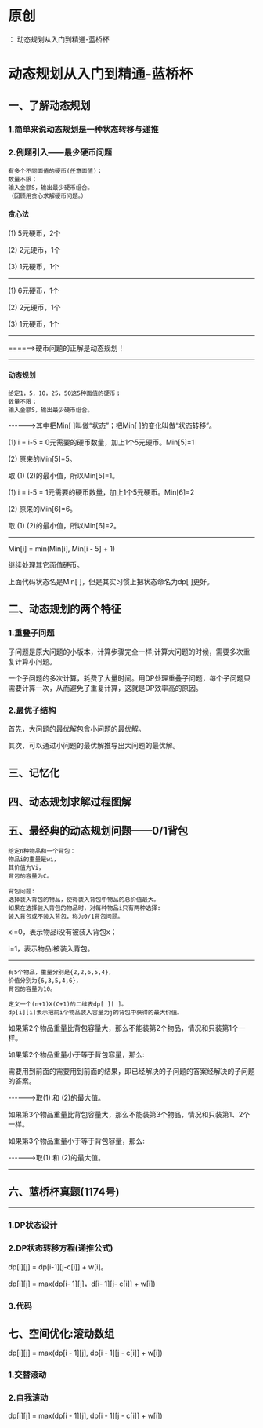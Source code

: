 # 原创
：  动态规划从入门到精通-蓝桥杯

# 动态规划从入门到精通-蓝桥杯

## 一、了解动态规划

### 1.简单来说动态规划是一种状态转移与递推

### 2.例题引入——最少硬币问题

```
有多个不同面值的硬币(任意面值)；
数量不限；
输入金额S，输出最少硬币组合。
（回顾用贪心求解硬币问题。）
```

#### 贪心法

(1) 5元硬币，2个

(2) 2元硬币，1个

(3) 1元硬币，1个

---


(1) 6元硬币，1个

(2) 2元硬币，1个

(3) 1元硬币，1个

---


======&gt;硬币问题的正解是动态规划！

---


#### 动态规划

```
给定1，5，10，25，50这5种面值的硬币；
数量不限；
输入金额S，输出最少硬币组合。
```

------&gt;其中把Min[ ]叫做“状态”；把Min[ ]的变化叫做“状态转移”。

(1) i = i-5 = 0元需要的硬币数量，加上1个5元硬币。Min[5]=1

(2) 原来的Min[5]=5。

取 (1) (2)的最小值，所以Min[5]=1。

(1) i = i-5 = 1元需要的硬币数量，加上1个5元硬币。Min[6]=2

(2) 原来的Min[6]=6。

取 (1) (2)的最小值，所以Min[6]=2。

---


Min[i] = min(Min[i], Min[i - 5] + 1)

继续处理其它面值硬币。

上面代码状态名是Min[ ]，但是其实习惯上把状态命名为dp[ ]更好。

## 二、动态规划的两个特征

### 1.重叠子问题

子问题是原大问题的小版本，计算步骤完全一样;计算大问题的时候，需要多次重复计算小问题。

一个子问题的多次计算，耗费了大量时间。用DP处理重叠子问题，每个子问题只需要计算一次，从而避免了重复计算，这就是DP效率高的原因。

### 2.最优子结构

首先，大问题的最优解包含小问题的最优解。

其次，可以通过小问题的最优解推导出大问题的最优解。

## 三、记忆化

## 四、动态规划求解过程图解

## 五、最经典的动态规划问题——0/1背包

```
给定n种物品和一个背包：
物品i的重量是wi，
其价值为Vi，
背包的容量为C。

背包问题: 
选择装入背包的物品，使得装入背包中物品的总价值最大。
如果在选择装入背包的物品时，对每种物品i只有两种选择:
装入背包或不装入背包，称为0/1背包问题。
```

xi=0，表示物品i没有被装入背包x；

i=1，表示物品i被装入背包。

---


```
有5个物品，重量分别是{2,2,6,5,4}，
价值分别为{6,3,5,4,6}，
背包的容量为10。

定义一个(n+1)X(C+1)的二维表dp[ ][ ]。
dp[i][i]表示把前i个物品装入容量为j的背包中获得的最大价值。
```

如果第2个物品重量比背包容量大，那么不能装第2个物品，情况和只装第1个一样。

如果第2个物品重量小于等于背包容量，那么:

需要用到前面的需要用到前面的结果，即已经解决的子问题的答案经解决的子问题的答案。

------&gt;取(1) 和 (2)的最大值。

如果第3个物品重量比背包容量大，那么不能装第3个物品，情况和只装第1、2个一样。

如果第3个物品重量小于等于背包容量，那么:

------&gt;取(1) 和 (2)的最大值。

---


## 六、蓝桥杯真题(1174号)

---


### 1.DP状态设计

### 2.DP状态转移方程(递推公式)

dp[i][j] = dp[i-1][j-c[i]] + w[i]。

dp[i][j] = max(dp[i- 1][j]，d[i- 1][j- c[i]] + w[i])

### 3.代码

## 七、空间优化:滚动数组

dp[i][j] = max(dp[i - 1][j], dp[i - 1][j - c[i]] + w[i])

### 1.交替滚动

### 2.自我滚动

dp[i][j] = max(dp[i - 1][j], dp[i - 1][j - c[i]] + w[i])
